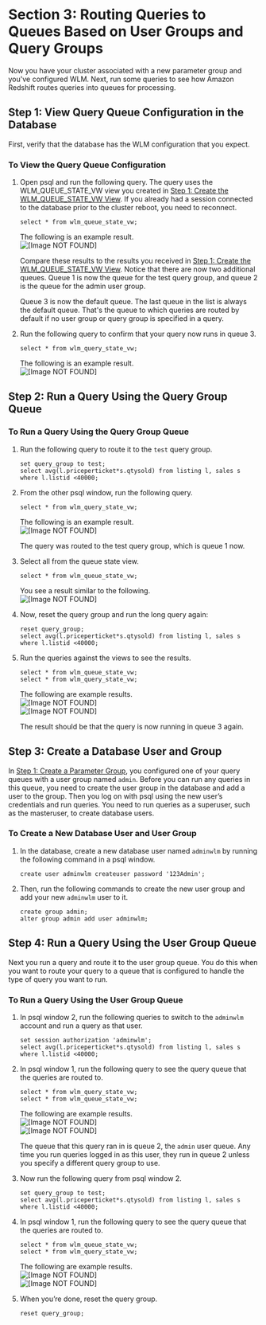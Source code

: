 # Section 3: Routing Queries to Queues Based on User Groups and Query Groups<a name="tutorial-wlm-routing-queries-to-queues"></a>

Now you have your cluster associated with a new parameter group and you've configured WLM\. Next, run some queries to see how Amazon Redshift routes queries into queues for processing\.

## Step 1: View Query Queue Configuration in the Database<a name="tutorial-wlm-view-query-config"></a>

First, verify that the database has the WLM configuration that you expect\.

### To View the Query Queue Configuration<a name="how-to-wlm-view-query-config"></a>

1. Open psql and run the following query\. The query uses the WLM\_QUEUE\_STATE\_VW view you created in [Step 1: Create the WLM\_QUEUE\_STATE\_VW View](tutorial-wlm-understanding-default-processing.md#tutorial-wlm-create-queue-state-view)\. If you already had a session connected to the database prior to the cluster reboot, you need to reconnect\.

   ```
   select * from wlm_queue_state_vw;
   ```

   The following is an example result\.  
![\[Image NOT FOUND\]](http://docs.aws.amazon.com/redshift/latest/dg/images/psql_tutorial_wlm_060.png)

   Compare these results to the results you received in [Step 1: Create the WLM\_QUEUE\_STATE\_VW View](tutorial-wlm-understanding-default-processing.md#tutorial-wlm-create-queue-state-view)\. Notice that there are now two additional queues\. Queue 1 is now the queue for the test query group, and queue 2 is the queue for the admin user group\.

   Queue 3 is now the default queue\. The last queue in the list is always the default queue\. That's the queue to which queries are routed by default if no user group or query group is specified in a query\.

1. Run the following query to confirm that your query now runs in queue 3\.

   ```
   select * from wlm_query_state_vw;
   ```

   The following is an example result\.  
![\[Image NOT FOUND\]](http://docs.aws.amazon.com/redshift/latest/dg/images/psql_tutorial_wlm_070.png)

## Step 2: Run a Query Using the Query Group Queue<a name="tutorial-wlm-query-group"></a>

### To Run a Query Using the Query Group Queue<a name="how-to-wlm-query-group"></a>

1. Run the following query to route it to the `test` query group\.

   ```
   set query_group to test;
   select avg(l.priceperticket*s.qtysold) from listing l, sales s where l.listid <40000;
   ```

1. From the other psql window, run the following query\.

   ```
   select * from wlm_query_state_vw;
   ```

   The following is an example result\.  
![\[Image NOT FOUND\]](http://docs.aws.amazon.com/redshift/latest/dg/images/psql_tutorial_wlm_080.png)

   The query was routed to the test query group, which is queue 1 now\.

1. Select all from the queue state view\.

   ```
   select * from wlm_queue_state_vw;
   ```

   You see a result similar to the following\.  
![\[Image NOT FOUND\]](http://docs.aws.amazon.com/redshift/latest/dg/images/psql_tutorial_wlm_090.png)

1. Now, reset the query group and run the long query again:

   ```
   reset query_group;
   select avg(l.priceperticket*s.qtysold) from listing l, sales s where l.listid <40000;
   ```

1. Run the queries against the views to see the results\.

   ```
   select * from wlm_queue_state_vw;
   select * from wlm_query_state_vw;
   ```

   The following are example results\.  
![\[Image NOT FOUND\]](http://docs.aws.amazon.com/redshift/latest/dg/images/psql_tutorial_wlm_100.png)  
![\[Image NOT FOUND\]](http://docs.aws.amazon.com/redshift/latest/dg/images/psql_tutorial_wlm_110.png)

   The result should be that the query is now running in queue 3 again\.

## Step 3: Create a Database User and Group<a name="tutorial-wlm-create-db-user-and-group"></a>

In [Step 1: Create a Parameter Group](tutorial-wlm-modifying-wlm-configuration.md#tutorial-wlm-create-parameter-group), you configured one of your query queues with a user group named `admin`\. Before you can run any queries in this queue, you need to create the user group in the database and add a user to the group\. Then you log on with psql using the new user’s credentials and run queries\. You need to run queries as a superuser, such as the masteruser, to create database users\.

### To Create a New Database User and User Group<a name="how-to-wlm-create-db-user-and-group"></a>

1. In the database, create a new database user named `adminwlm` by running the following command in a psql window\.

   ```
   create user adminwlm createuser password '123Admin';
   ```

1. Then, run the following commands to create the new user group and add your new `adminwlm` user to it\.

   ```
   create group admin;
   alter group admin add user adminwlm;
   ```

## Step 4: Run a Query Using the User Group Queue<a name="tutorial-wlm-user-group-query"></a>

Next you run a query and route it to the user group queue\. You do this when you want to route your query to a queue that is configured to handle the type of query you want to run\.

### To Run a Query Using the User Group Queue<a name="how-to-wlm-user-group-query"></a>

1. In psql window 2, run the following queries to switch to the `adminwlm` account and run a query as that user\.

   ```
   set session authorization 'adminwlm';
   select avg(l.priceperticket*s.qtysold) from listing l, sales s where l.listid <40000;
   ```

1. In psql window 1, run the following query to see the query queue that the queries are routed to\.

   ```
   select * from wlm_query_state_vw;
   select * from wlm_queue_state_vw;
   ```

   The following are example results\.  
![\[Image NOT FOUND\]](http://docs.aws.amazon.com/redshift/latest/dg/images/psql_tutorial_wlm_120.png)  
![\[Image NOT FOUND\]](http://docs.aws.amazon.com/redshift/latest/dg/images/psql_tutorial_wlm_130.png)

   The queue that this query ran in is queue 2, the `admin` user queue\. Any time you run queries logged in as this user, they run in queue 2 unless you specify a different query group to use\.

1. Now run the following query from psql window 2\.

   ```
   set query_group to test;
   select avg(l.priceperticket*s.qtysold) from listing l, sales s where l.listid <40000;
   ```

1. In psql window 1, run the following query to see the query queue that the queries are routed to\.

   ```
   select * from wlm_queue_state_vw;
   select * from wlm_query_state_vw;
   ```

   The following are example results\.  
![\[Image NOT FOUND\]](http://docs.aws.amazon.com/redshift/latest/dg/images/psql_tutorial_wlm_140.png)  
![\[Image NOT FOUND\]](http://docs.aws.amazon.com/redshift/latest/dg/images/psql_tutorial_wlm_150.png)

1. When you’re done, reset the query group\.

   ```
   reset query_group;
   ```